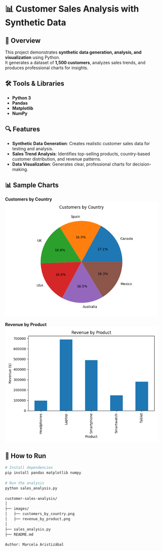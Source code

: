# 📊 Customer Sales Analysis with Synthetic Data

## 📌 Overview
This project demonstrates **synthetic data generation, analysis, and visualization** using Python.  
It generates a dataset of **1,500 customers**, analyzes sales trends, and produces professional charts for insights.

## 🛠️ Tools & Libraries
- **Python 3**
- **Pandas**
- **Matplotlib**
- **NumPy**

## 🔍 Features
- **Synthetic Data Generation**: Creates realistic customer sales data for testing and analysis.
- **Sales Trend Analysis**: Identifies top-selling products, country-based customer distribution, and revenue patterns.
- **Data Visualization**: Generates clear, professional charts for decision-making.

## 📊 Sample Charts

**Customers by Country**  
![Customers by Country](images/customers_by_country.png)

**Revenue by Product**  
![Revenue by Product](images/revenue_by_product.png)

## 🚀 How to Run
```bash
# Install dependencies
pip install pandas matplotlib numpy

# Run the analysis
python sales_analysis.py

customer-sales-analysis/
│
├── images/
│   ├── customers_by_country.png
│   ├── revenue_by_product.png
│
├── sales_analysis.py
├── README.md

Author: Marcela Aristizábal
